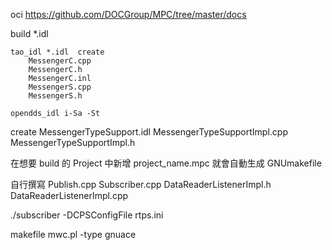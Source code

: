 oci   https://github.com/DOCGroup/MPC/tree/master/docs <br>

build *.idl
```shlel
tao_idl *.idl  create  
	MessengerC.cpp
	MessengerC.h
	MessengerC.inl
	MessengerS.cpp
	MessengerS.h
```

```shell
opendds_idl i-Sa -St 
```
create 
	MessengerTypeSupport.idl
	MessengerTypeSupportImpl.cpp
	MessengerTypeSupportImpl.h

在想要 build 的 Project 中新增 project_name.mpc 就會自動生成  GNUmakefile


自行撰寫
	Publish.cpp
	Subscriber.cpp
	DataReaderListenerImpl.h
	DataReaderListenerImpl.cpp

./subscriber -DCPSConfigFile rtps.ini


makefile
mwc.pl -type gnuace





